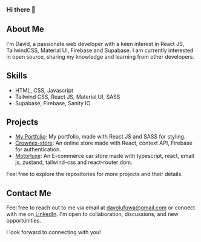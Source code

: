 ### Hi there 👋

<!--
- 🔭 I’m currently working on ...
- 🌱 I’m currently learning ...
- 👯 I’m looking to collaborate on ...
- 🤔 I’m looking for help with ...
- 💬 Ask me about ...
- 📫 How to reach me: ...
- 😄 Pronouns: ...
- ⚡ Fun fact: ...
-->
## About Me
I'm David, a passionate web developer with a keen interest in React JS, TailwindCSS, Material UI, Firebase and Supabase. I am currently interested in open source, sharing my knowledge and learning from other developers.

## Skills
- HTML, CSS, Javascript
- Tailwind CSS, React JS, Material UI, SASS
- Supabase, Firebase, Sanity IO

## Projects
- [My Portfolio](https://davolufuwa.vercel.app): My portfolio, made with React JS and SASS for styling.
- [Crownex-store](https://crown-storex.netlify.app): An online store made with React, context API, Firebase for authentication.
- [Motorluxe](https://motorluxe.vercel.app): An E-commerce car store made with typescript, react, email js, zustand, tailwind-css and react-router dom.
  
Feel free to explore the repositories for more projects and their details.

## Contact Me
Feel free to reach out to me via email at [davolufuwa@gmail.com](davolufuwa@gmail.com) or connect with me on [LinkedIn](https://www.linkedin.com/in/davidolufuwa). I'm open to collaboration, discussions, and new opportunities.

I look forward to connecting with you!
